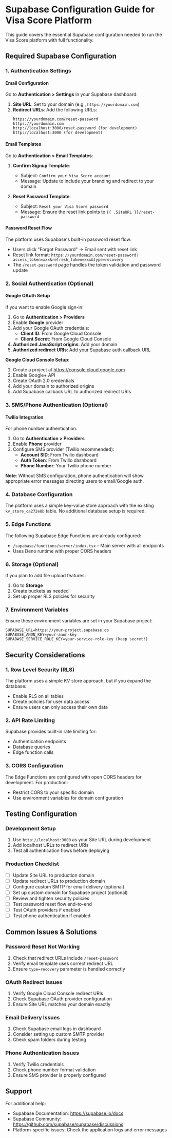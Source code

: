 # Supabase Configuration Guide for Visa Score Platform

This guide covers the essential Supabase configuration needed to run the Visa Score platform with full functionality.

## Required Supabase Configuration

### 1. Authentication Settings

#### Email Configuration
Go to **Authentication > Settings** in your Supabase dashboard:

1. **Site URL**: Set to your domain (e.g., `https://yourdomain.com`)
2. **Redirect URLs**: Add the following URLs:
   ```
   https://yourdomain.com/reset-password
   https://yourdomain.com
   http://localhost:3000/reset-password (for development)
   http://localhost:3000 (for development)
   ```

#### Email Templates
Go to **Authentication > Email Templates**:

1. **Confirm Signup Template**:
   - Subject: `Confirm your Visa Score account`
   - Message: Update to include your branding and redirect to your domain

2. **Reset Password Template**:
   - Subject: `Reset your Visa Score password`
   - Message: Ensure the reset link points to `{{ .SiteURL }}/reset-password`

#### Password Reset Flow
The platform uses Supabase's built-in password reset flow:
- Users click "Forgot Password" → Email sent with reset link
- Reset link format: `https://yourdomain.com/reset-password?access_token=xxx&refresh_token=xxx&type=recovery`
- The `/reset-password` page handles the token validation and password update

### 2. Social Authentication (Optional)

#### Google OAuth Setup
If you want to enable Google sign-in:

1. Go to **Authentication > Providers**
2. Enable **Google** provider
3. Add your Google OAuth credentials:
   - **Client ID**: From Google Cloud Console
   - **Client Secret**: From Google Cloud Console
4. **Authorized JavaScript origins**: Add your domain
5. **Authorized redirect URIs**: Add your Supabase auth callback URL

**Google Cloud Console Setup**:
1. Create a project at https://console.cloud.google.com
2. Enable Google+ API
3. Create OAuth 2.0 credentials
4. Add your domain to authorized origins
5. Add Supabase callback URL to authorized redirect URIs

### 3. SMS/Phone Authentication (Optional)

#### Twilio Integration
For phone number authentication:

1. Go to **Authentication > Providers**
2. Enable **Phone** provider
3. Configure SMS provider (Twilio recommended):
   - **Account SID**: From Twilio dashboard
   - **Auth Token**: From Twilio dashboard
   - **Phone Number**: Your Twilio phone number

**Note**: Without SMS configuration, phone authentication will show appropriate error messages directing users to email/Google auth.

### 4. Database Configuration

The platform uses a simple key-value store approach with the existing `kv_store_ca272e8b` table. No additional database setup is required.

### 5. Edge Functions

The following Supabase Edge Functions are already configured:
- `/supabase/functions/server/index.tsx` - Main server with all endpoints
- Uses Deno runtime with proper CORS headers

### 6. Storage (Optional)

If you plan to add file upload features:

1. Go to **Storage**
2. Create buckets as needed
3. Set up proper RLS policies for security

### 7. Environment Variables

Ensure these environment variables are set in your Supabase project:

```
SUPABASE_URL=https://your-project.supabase.co
SUPABASE_ANON_KEY=your-anon-key
SUPABASE_SERVICE_ROLE_KEY=your-service-role-key (keep secret!)
```

## Security Considerations

### 1. Row Level Security (RLS)
The platform uses a simple KV store approach, but if you expand the database:
- Enable RLS on all tables
- Create policies for user data access
- Ensure users can only access their own data

### 2. API Rate Limiting
Supabase provides built-in rate limiting for:
- Authentication endpoints
- Database queries
- Edge function calls

### 3. CORS Configuration
The Edge Functions are configured with open CORS headers for development. For production:
- Restrict CORS to your specific domain
- Use environment variables for domain configuration

## Testing Configuration

### Development Setup
1. Use `http://localhost:3000` as your Site URL during development
2. Add localhost URLs to redirect URIs
3. Test all authentication flows before deploying

### Production Checklist
- [ ] Update Site URL to production domain
- [ ] Update redirect URLs to production domain
- [ ] Configure custom SMTP for email delivery (optional)
- [ ] Set up custom domain for Supabase project (optional)
- [ ] Review and tighten security policies
- [ ] Test password reset flow end-to-end
- [ ] Test OAuth providers if enabled
- [ ] Test phone authentication if enabled

## Common Issues & Solutions

### Password Reset Not Working
1. Check that redirect URLs include `/reset-password`
2. Verify email template uses correct redirect URL
3. Ensure `type=recovery` parameter is handled correctly

### OAuth Redirect Issues
1. Verify Google Cloud Console redirect URIs
2. Check Supabase OAuth provider configuration
3. Ensure Site URL matches your domain exactly

### Email Delivery Issues
1. Check Supabase email logs in dashboard
2. Consider setting up custom SMTP provider
3. Check spam folders during testing

### Phone Authentication Issues
1. Verify Twilio credentials
2. Check phone number format validation
3. Ensure SMS provider is properly configured

## Support

For additional help:
- Supabase Documentation: https://supabase.io/docs
- Supabase Community: https://github.com/supabase/supabase/discussions
- Platform-specific issues: Check the application logs and error messages